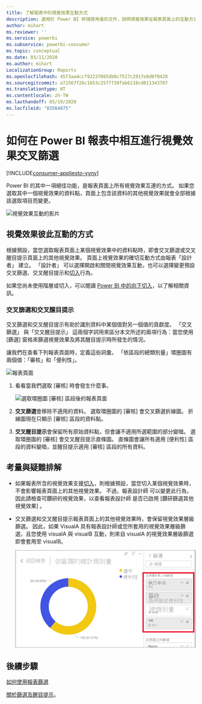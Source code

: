 ```yaml
---
title: 了解報表中的視覺效果互動方式
description: 適用於 Power BI 終端使用者的文件，說明視覺效果在報表頁面上的互動方式。
author: mihart
ms.reviewer: ''
ms.service: powerbi
ms.subservice: powerbi-consumer
ms.topic: conceptual
ms.date: 03/11/2020
ms.author: mihart
LocalizationGroup: Reports
ms.openlocfilehash: 45f3aa4ccf92237085db0c7517c291fe8d0f0428
ms.sourcegitcommit: a72567f26c1653c25f7730fab6210cd011343707
ms.translationtype: HT
ms.contentlocale: zh-TW
ms.lasthandoff: 05/19/2020
ms.locfileid: "83564875"
---
```

# <a name="how-visuals-cross-filter-each-other-in-a-power-bi-report"></a>如何在 Power BI 報表中相互進行視覺效果交叉篩選

[!INCLUDE[consumer-appliesto-yyny](../includes/consumer-appliesto-yyny.md)]

Power BI 的其中一項絕佳功能，是報表頁面上所有視覺效果互連的方式。 如果您選取其中一個視覺效果的資料點，頁面上包含該資料的其他視覺效果就會全部根據該選取項目而變更。 

![視覺效果互動的影片](media/end-user-interactions/interactions.gif)

## <a name="how-visuals-interact-with-each-other"></a>視覺效果彼此互動的方式

根據預設，當您選取報表頁面上某個視覺效果中的資料點時，即會交叉篩選或交叉醒目提示頁面上的其他視覺效果。 頁面上視覺效果的確切互動方式由報表「設計者」  建立。 「設計者」  可以選擇開啟和關閉視覺效果互動，也可以選擇變更預設交叉篩選、交叉醒目提示和[切入](end-user-drill.md)行為。 

如果您尚未使用階層或切入，可以閱讀 [Power BI 中的向下切入](end-user-drill.md)，以了解相關資訊。 

### <a name="cross-filtering-and-cross-highlighting"></a>交叉篩選和交叉醒目提示

交叉篩選和交叉醒目提示有助於識別資料中某個值對另一個值的貢獻度。 「交叉篩選」  與「交叉醒目提示」  這兩個字詞用來區分本文所述的兩項行為：當您使用 [篩選]  窗格來篩選視覺效果及將其醒目提示時所發生的情況。  

讓我們在查看下列報表頁面時，定義這些詞彙。 「依區段的總類別量」環圈圖有兩個值：「審核」和「便利性」。 

![報表頁面](media/end-user-interactions/power-bi-interactions-before.png)

1. 看看當我們選取 [審核]  時會發生什麼事。

    ![選取環圈圖 [審核] 區段後的報表頁面](media/end-user-interactions/power-bi-interactions-after.png)

2. **交叉篩選**會移除不適用的資料。 選取環圈圖的 [審核]  會交叉篩選折線圖。 折線圖現在只顯示 [審核] 區段的資料點。 

3. **交叉醒目提示**會保留所有原始資料點，但會讓不適用所選範圍的部分變暗。 選取環圈圖的 [審核]  會交叉醒目提示直條圖。 直條圖會讓所有適用 [便利性] 區段的資料變暗，並醒目提示適用 [審核] 區段的所有資料。 


## <a name="considerations-and-troubleshooting"></a>考量與疑難排解
- 如果報表所含的視覺效果支援[切入](end-user-drill.md)，則根據預設，當您切入某個視覺效果時，不會影響報表頁面上的其他視覺效果。 不過，報表設計師  可以變更此行為，因此請檢查可鑽研的視覺效果，以查看報表設計師  是否已啟用 [鑽研篩選其他視覺效果]  。
    
- 交叉篩選和交叉醒目提示報表頁面上的其他視覺效果時，會保留視覺效果層級篩選。 因此，如果 VisualA 具有報表設計師或您所套用的視覺效果層級篩選，且您使用 visualA 與 visualB 互動，則來自 visualA 的視覺效果層級篩選即會套用至 visualB。

    ![選取環圈圖 [審核] 區段後的報表頁面](media/end-user-interactions/power-bi-visual-filters.png)

## <a name="next-steps"></a>後續步驟
[如何使用報表篩選](../consumer/end-user-report-filter.md)


[關於篩選及醒目提示](end-user-report-filter.md)。
